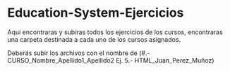# Education-System-Ejercicios
Aqui encontraras y subiras todos los ejercicios de los cursos, encontraras una carpeta destinada a cada uno de los cursos asignados.

Deberás subir los archivos con el nombre de (#.- CURSO_Nombre_Apellido1_Apellido2 Ej. 5.- HTML_Juan_Perez_Muñoz)
